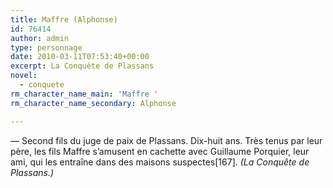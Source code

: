 ```yaml
---
title: Maffre (Alphonse)
id: 76414
author: admin
type: personnage
date: 2010-03-11T07:53:40+00:00
excerpt: La Conquête de Plassans
novel:
  - conquete
rm_character_name_main: 'Maffre '
rm_character_name_secondary: Alphonse

---
```

<span>— </span>Second fils du juge de paix de Plassans. Dix-huit ans. Très tenus par leur père, les fils Maffre s’amusent en cachette avec Guillaume Porquier, leur ami, qui les entraîne dans des maisons suspectes[167]. _(La Conquête de Plassans.)_